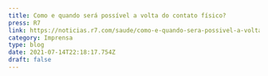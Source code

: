 ```yaml
---
title: Como e quando será possível a volta do contato físico?
press: R7
link: https://noticias.r7.com/saude/como-e-quando-sera-possivel-a-volta-do-contato-fisico-14072021
category: Imprensa
type: blog
date: 2021-07-14T22:18:17.754Z
draft: false
---
```

